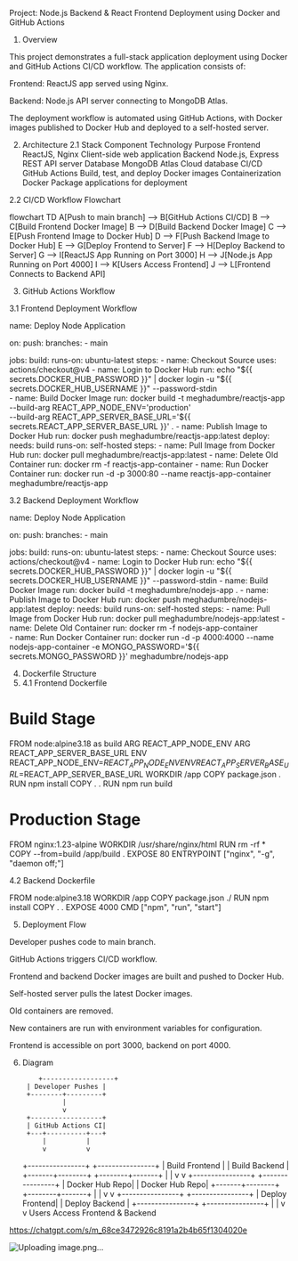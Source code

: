 Project: Node.js Backend & React Frontend Deployment using Docker and GitHub Actions
1. Overview

This project demonstrates a full-stack application deployment using Docker and GitHub Actions CI/CD workflow. The application consists of:

Frontend: ReactJS app served using Nginx.

Backend: Node.js API server connecting to MongoDB Atlas.

The deployment workflow is automated using GitHub Actions, with Docker images published to Docker Hub and deployed to a self-hosted server.


2. Architecture
2.1 Stack
Component	Technology	Purpose
Frontend	ReactJS, Nginx	Client-side web application
Backend	Node.js, Express	REST API server
Database	MongoDB Atlas	Cloud database
CI/CD	GitHub Actions	Build, test, and deploy Docker images
Containerization	Docker	Package applications for deployment


2.2 CI/CD Workflow Flowchart


flowchart TD
    A[Push to main branch] --> B[GitHub Actions CI/CD]
    B --> C[Build Frontend Docker Image]
    B --> D[Build Backend Docker Image]
    C --> E[Push Frontend Image to Docker Hub]
    D --> F[Push Backend Image to Docker Hub]
    E --> G[Deploy Frontend to Server]
    F --> H[Deploy Backend to Server]
    G --> I[ReactJS App Running on Port 3000]
    H --> J[Node.js App Running on Port 4000]
    I --> K[Users Access Frontend]
    J --> L[Frontend Connects to Backend API]


3. GitHub Actions Workflow

 3.1 Frontend Deployment Workflow

 name: Deploy Node Application

on: 
  push:
    branches:
      - main

jobs:
  build:
    runs-on: ubuntu-latest
    steps:
      - name: Checkout Source
        uses: actions/checkout@v4
      - name: Login to Docker Hub
        run: echo "${{ secrets.DOCKER_HUB_PASSWORD }}" | docker login -u "${{ secrets.DOCKER_HUB_USERNAME }}" --password-stdin   
      - name: Build Docker Image
        run: docker build -t meghadumbre/reactjs-app \
             --build-arg REACT_APP_NODE_ENV='production' \
             --build-arg REACT_APP_SERVER_BASE_URL='${{ secrets.REACT_APP_SERVER_BASE_URL }}' .
      - name: Publish Image to Docker Hub
        run: docker push meghadumbre/reactjs-app:latest 
  deploy:
    needs: build
    runs-on: self-hosted 
    steps:
      - name: Pull Image from Docker Hub
        run: docker pull meghadumbre/reactjs-app:latest 
      - name: Delete Old Container
        run: docker rm -f reactjs-app-container
      - name: Run Docker Container
        run: docker run -d -p 3000:80 --name reactjs-app-container meghadumbre/reactjs-app

3.2 Backend Deployment Workflow


name: Deploy Node Application

on: 
  push:
    branches:
      - main

jobs:
  build:
    runs-on: ubuntu-latest
    steps:
      - name: Checkout Source
        uses: actions/checkout@v4
      - name: Login to Docker Hub
        run: echo "${{ secrets.DOCKER_HUB_PASSWORD }}" | docker login -u "${{ secrets.DOCKER_HUB_USERNAME }}" --password-stdin
      - name: Build Docker Image
        run: docker build -t meghadumbre/nodejs-app .
      - name: Publish Image to Docker Hub
        run: docker push meghadumbre/nodejs-app:latest 
  deploy:
    needs: build
    runs-on: self-hosted 
    steps:
      - name: Pull Image from Docker Hub
        run: docker pull meghadumbre/nodejs-app:latest 
      - name: Delete Old Container
        run: docker rm -f nodejs-app-container  
      - name: Run Docker Container
        run: docker run -d -p 4000:4000 --name nodejs-app-container -e MONGO_PASSWORD='${{ secrets.MONGO_PASSWORD }}' meghadumbre/nodejs-app


4. Dockerfile Structure
5.  4.1 Frontend Dockerfile


   # Build Stage
FROM node:alpine3.18 as build
ARG REACT_APP_NODE_ENV
ARG REACT_APP_SERVER_BASE_URL
ENV REACT_APP_NODE_ENV=$REACT_APP_NODE_ENV
ENV REACT_APP_SERVER_BASE_URL=$REACT_APP_SERVER_BASE_URL
WORKDIR /app
COPY package.json . 
RUN npm install
COPY . . 
RUN npm run build

# Production Stage
FROM nginx:1.23-alpine
WORKDIR /usr/share/nginx/html
RUN rm -rf *
COPY --from=build /app/build .
EXPOSE 80
ENTRYPOINT ["nginx", "-g", "daemon off;"]


4.2 Backend Dockerfile

FROM node:alpine3.18
WORKDIR /app
COPY package.json ./ 
RUN npm install
COPY . . 
EXPOSE 4000
CMD ["npm", "run", "start"]



5. Deployment Flow

Developer pushes code to main branch.

GitHub Actions triggers CI/CD workflow.

Frontend and backend Docker images are built and pushed to Docker Hub.

Self-hosted server pulls the latest Docker images.

Old containers are removed.

New containers are run with environment variables for configuration.

Frontend is accessible on port 3000, backend on port 4000.


6. Diagram


           +------------------+
        | Developer Pushes |
        +--------+---------+
                 |
                 v
        +------------------+
        | GitHub Actions CI|
        +---+----------+---+
            |          |
            v          v
   +----------------+ +----------------+
   | Build Frontend | | Build Backend  |
   +-------+--------+ +--------+-------+
           |                 |
           v                 v
  +----------------+  +----------------+
  | Docker Hub Repo|  | Docker Hub Repo|
  +-------+--------+  +--------+-------+
           |                 |
           v                 v
   +----------------+  +----------------+
   | Deploy Frontend|  | Deploy Backend |
   +----------------+  +----------------+
           |                 |
           v                 v
       Users Access Frontend & Backend


https://chatgpt.com/s/m_68ce3472926c8191a2b4b65f1304020e

![Uploading image.png…]()
